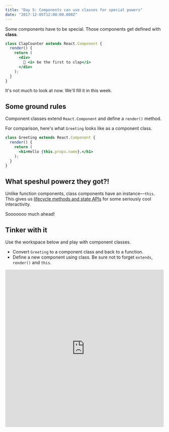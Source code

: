 ```yaml
---
title: "Day 5: Components can use classes for special powers"
date: "2017-12-05T12:00:00.000Z"
---
```


<div class="measure">

Some components have to be special.
Those components get defined with **class**.

```jsx
class ClapCounter extends React.Component {
  render() {
    return (
      <div>
        👏 <i> be the first to clap</i>
      </div>
    );
  }
}
```

It's not much to look at now.
We'll fill it in this week.

## Some ground rules

Component classes extend `React.Component` and define a `render()` method.

For comparison, here's what `Greeting` looks like as a component class.

```jsx
class Greeting extends React.Component {
  render() {
    return (
      <h1>Hello {this.props.name}.</h1>
    );
  }
}
```


## What speshul powerz they got?!

Unlike function components, class components have an instance—`this`. This gives us [lifecycle methods and state APIs](https://reactjs.org/docs/react-component.html) for some seriously cool interactivity.

Sooooooo much ahead!

## Tinker with it

Use the workspace below and play with component classes.

* Convert `Greeting` to a component class and back to a function.
* Define a new component using class. Be sure not to forget `extends`, `render()` and `this`.

</div>

<iframe src="https://codesandbox.io/embed/mny86kooy" style="width:100%; height:500px; border:0; border-radius: 4px; overflow:hidden;" sandbox="allow-modals allow-forms allow-popups allow-scripts allow-same-origin"></iframe>